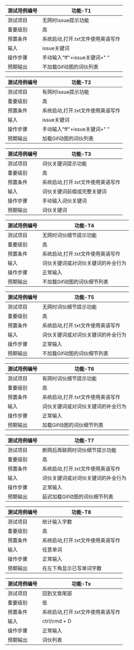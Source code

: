 | 测试用例编号 |                          功能-T1                           |
| ----------- | ------------------------------------------------------ |
| 测试项目     | 无网时issue提示功能                                         |
| 重要级别     | 高                                                     |
| 预置条件     | 系统启动,打开.txt文件使用英语写作                                                 |
| 输入        |  issue关键词                                                      |
| 操作步骤     | 手动输入"ff"+issue关键词+" "  |
| 预期输出     | 不加载Gif动图的词伙列表                          |

| 测试用例编号 |                          功能-T2                           |
| ----------- | ------------------------------------------------------ |
| 测试项目     | 有网时issue提示功能                                         |
| 重要级别     | 高                                                     |
| 预置条件     | 系统启动,打开.txt文件使用英语写作                                                 |
| 输入        |  issue关键词                                                      |
| 操作步骤     | 手动输入"ff"+issue关键词+" "  |
| 预期输出     | 加载Gif动图的词伙列表                          |

| 测试用例编号 |                          功能-T3                           |
| ----------- | ------------------------------------------------------ |
| 测试项目     | 词伙关键词提示功能                                         |
| 重要级别     | 高                                                     |
| 预置条件     | 系统启动,打开.txt文件使用英语写作                                               |
| 输入        |  词伙关键词前缀或完整关键词                                                     |
| 操作步骤     | 手动输入词伙关键词 |
| 预期输出     | 词伙关键词                         |

| 测试用例编号 |                          功能-T4                          |
| ----------- | ------------------------------------------------------ |
| 测试项目     | 无网时词伙细节提示功能                                         |
| 重要级别     | 高                                                     |
| 预置条件     | 系统启动,打开.txt文件使用英语写作                                               |
| 输入        |  词伙关键词或对词伙关键词的补全行为                                                      |
| 操作步骤     | 正常输入  |
| 预期输出     | 不加载Gif动图的词伙细节列表                          |

| 测试用例编号 |                          功能-T5                          |
| ----------- | ------------------------------------------------------ |
| 测试项目     | 无网时词伙细节提示功能                                         |
| 重要级别     | 高                                                     |
| 预置条件     | 系统启动,打开.txt文件使用英语写作                                               |
| 输入        |  词伙关键词或对词伙关键词的补全行为                                                      |
| 操作步骤     | 正常输入  |
| 预期输出     | 不加载Gif动图的词伙细节列表                          |

| 测试用例编号 |                          功能-T6                         |
| ----------- | ------------------------------------------------------ |
| 测试项目     | 有网时词伙细节提示功能                                         |
| 重要级别     | 高                                                     |
| 预置条件     | 系统启动,打开.txt文件使用英语写作                                               |
| 输入        |  词伙关键词或对词伙关键词的补全行为                                                      |
| 操作步骤     | 正常输入  |
| 预期输出     | 加载Gif动图的词伙细节列表                          |

| 测试用例编号 |                          功能-T7                         |
| ----------- | ------------------------------------------------------ |
| 测试项目     | 断网后再联网时词伙细节提示功能                                         |
| 重要级别     | 高                                                     |
| 预置条件     | 系统启动,打开.txt文件使用英语写作                                               |
| 输入        |  词伙关键词或对词伙关键词的补全行为                                                      |
| 操作步骤     | 正常输入  |
| 预期输出     | 延迟加载Gif动图的词伙细节列表                          |

| 测试用例编号 |                          功能-T8                         |
| ----------- | ------------------------------------------------------ |
| 测试项目     | 统计输入字数                                        |
| 重要级别     | 高                                                     |
| 预置条件     | 系统启动,打开.txt文件使用英语写作                                               |
| 输入        | 任意单词 |
| 操作步骤     | 正常输入  |
| 预期输出     | 在左下角显示已写单词字数                       |

| 测试用例编号 |                          功能-Tx                           |
| ----------- | ------------------------------------------------------ |
| 测试项目     | 回到文章尾部                                       |
| 重要级别     | 低                                                   |
| 预置条件     | 系统启动,打开.txt文件使用英语写作                                               |
| 输入        |  ctrl/cmd + D                                                      |
| 操作步骤     | 正常输入  |
| 预期输出     | 词伙列表                          |